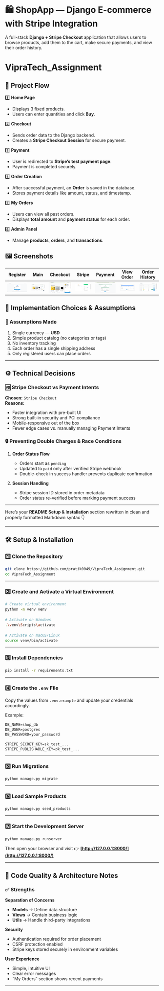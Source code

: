 # 🛍️ ShopApp — Django E-commerce with Stripe Integration

A full-stack **Django + Stripe Checkout** application that allows users to browse products, add them to the cart, make secure payments, and view their order history.
# VipraTech_Assignment

## 🔄 Project Flow

1️⃣ **Home Page**  
- Displays 3 fixed products.  
- Users can enter quantities and click **Buy**.

2️⃣ **Checkout**  
- Sends order data to the Django backend.  
- Creates a **Stripe Checkout Session** for secure payment.

3️⃣ **Payment**  
- User is redirected to **Stripe’s test payment page**.  
- Payment is completed securely.

4️⃣ **Order Creation**  
- After successful payment, an **Order** is saved in the database.  
- Stores payment details like amount, status, and timestamp.

5️⃣ **My Orders**  
- Users can view all past orders.  
- Displays **total amount** and **payment status** for each order.

6️⃣ **Admin Panel**  
- Manage **products**, **orders**, and **transactions**.


## 🖼️ Screenshots

| Register | Main | Checkout | Stripe | Payment | View Order | Order History |
|-----------|------|-----------|---------|-----------|-------------|----------------|
| <img src="shopapp/images/Register.png" width="200"/> | <img src="shopapp/images/main.png" width="200"/> | <img src="shopapp/images/checkout.png" width="200"/> | <img src="shopapp/images/stripe.png" width="200"/> | <img src="shopapp/images/payment.png" width="200"/> | <img src="shopapp/images/vieworder.png" width="200"/> | <img src="shopapp/images/vieworderhistory.png" width="200"/> |




## 🧠 Implementation Choices & Assumptions

### 🔹 Assumptions Made
1. Single currency — **USD**
2. Simple product catalog (no categories or tags)
3. No inventory tracking
4. Each order has a single shipping address
5. Only registered users can place orders

---

## ⚙️ Technical Decisions

### 🆚 Stripe Checkout vs Payment Intents
**Chosen:** `Stripe Checkout`  
**Reasons:**
- Faster integration with pre-built UI
- Strong built-in security and PCI compliance
- Mobile-responsive out of the box
- Fewer edge cases vs. manually managing Payment Intents

### 🔒 Preventing Double Charges & Race Conditions
1. **Order Status Flow**
   - Orders start as `pending`
   - Updated to `paid` only after verified Stripe webhook  
   - Double-check in success handler prevents duplicate confirmation

2. **Session Handling**
   - Stripe session ID stored in order metadata  
   - Order status re-verified before marking payment success

---

Here’s your **README Setup & Installation** section rewritten in clean and properly formatted Markdown syntax 👇

---

## 🛠️ Setup & Installation

### 1️⃣ Clone the Repository

```bash
git clone https://github.com/pratik0049/VipraTech_Assignment.git
cd VipraTech_Assignment
```

---

### 2️⃣ Create and Activate a Virtual Environment

```bash
# Create virtual environment
python -m venv venv

# Activate on Windows
.\venv\Scripts\activate

# Activate on macOS/Linux
source venv/bin/activate
```

---

### 3️⃣ Install Dependencies

```bash
pip install -r requirements.txt
```

---

### 4️⃣ Create the `.env` File

Copy the values from `.env.example` and update your credentials accordingly.

Example:

```env
DB_NAME=shop_db
DB_USER=postgres
DB_PASSWORD=your_password

STRIPE_SECRET_KEY=sk_test_...
STRIPE_PUBLISHABLE_KEY=pk_test_...
```

---

### 5️⃣ Run Migrations

```bash
python manage.py migrate
```

---

### 6️⃣ Load Sample Products

```bash
python manage.py seed_products
```

---

### 7️⃣ Start the Development Server

```bash
python manage.py runserver
```

Then open your browser and visit 👉 **[http://127.0.0.1:8000/](http://127.0.0.1:8000/)**

---

## 🧩 Code Quality & Architecture Notes

### ✅ Strengths

**Separation of Concerns**

* **Models** → Define data structure
* **Views** → Contain business logic
* **Utils** → Handle third-party integrations

**Security**

* Authentication required for order placement
* CSRF protection enabled
* Stripe keys stored securely in environment variables

**User Experience**

* Simple, intuitive UI
* Clear error messages
* “My Orders” section shows recent payments

---

